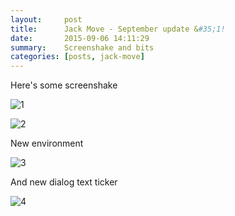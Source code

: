 ```yaml
---
layout:     post
title:      Jack Move - September update &#35;1!
date:       2015-09-06 14:11:29
summary:    Screenshake and bits
categories: [posts, jack-move]
---
```


Here's some screenshake

![1](https://dl.dropboxusercontent.com/u/5946684/jackmove/battle%20shake.gif)


![2](https://dl.dropboxusercontent.com/u/5946684/jackmove/battle%20shake_2.gif)

New environment

![3](https://dl.dropboxusercontent.com/u/5946684/jackmove/Screenshots/Screenshot%202015-09-06%2019.53.48.png)

And new dialog text ticker

![4](https://dl.dropboxusercontent.com/u/5946684/jackmove/new_dialog_2.gif)